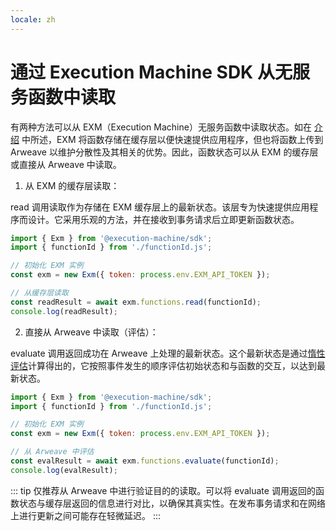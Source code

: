 ```yaml
---
locale: zh
---
```

# 通过 Execution Machine SDK 从无服务函数中读取

有两种方法可以从 EXM（Execution Machine）无服务函数中读取状态。如在 [介绍](../intro.md#serverless-functions-on-arweave) 中所述，EXM 将函数存储在缓存层以便快速提供应用程序，但也将函数上传到 Arweave 以维护分散性及其相关的优势。因此，函数状态可以从 EXM 的缓存层或直接从 Arweave 中读取。

1. 从 EXM 的缓存层读取：

read 调用读取作为存储在 EXM 缓存层上的最新状态。该层专为快速提供应用程序而设计。它采用乐观的方法，并在接收到事务请求后立即更新函数状态。

<CodeGroup>
  <CodeGroupItem title="read.js">

```js
import { Exm } from '@execution-machine/sdk';
import { functionId } from './functionId.js';

// 初始化 EXM 实例
const exm = new Exm({ token: process.env.EXM_API_TOKEN });

// 从缓存层读取
const readResult = await exm.functions.read(functionId);
console.log(readResult);
```

  </CodeGroupItem>
</CodeGroup>

2. 直接从 Arweave 中读取（评估）：

evaluate 调用返回成功在 Arweave 上处理的最新状态。这个最新状态是通过[惰性评估](../intro.md#how-does-it-work-in-the-background)计算得出的，它按照事件发生的顺序评估初始状态和与函数的交互，以达到最新状态。

<CodeGroup>
  <CodeGroupItem title="evaluate.js">

```js
import { Exm } from '@execution-machine/sdk';
import { functionId } from './functionId.js';

// 初始化 EXM 实例
const exm = new Exm({ token: process.env.EXM_API_TOKEN });

// 从 Arweave 中评估
const evalResult = await exm.functions.evaluate(functionId);
console.log(evalResult);
```

  </CodeGroupItem>
</CodeGroup>

::: tip
仅推荐从 Arweave 中进行验证目的的读取。可以将 evaluate 调用返回的函数状态与缓存层返回的信息进行对比，以确保其真实性。在发布事务请求和在网络上进行更新之间可能存在轻微延迟。
:::